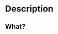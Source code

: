 # Description

## What?

<!-- answer here -->

<!-- Any other high confidence headings and content -->